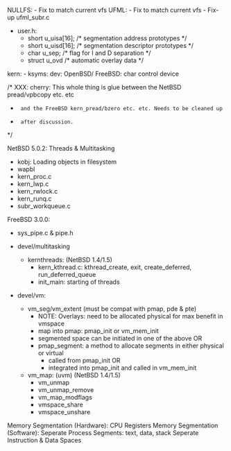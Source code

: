 NULLFS:
	- Fix to match current vfs
UFML:
	- Fix to match current vfs
	- Fix-up ufml_subr.c
- user.h:
	- short	u_uisa[16];					/* segmentation address prototypes */
	- short	u_uisd[16];					/* segmentation descriptor prototypes */
	- char	u_sep;						/* flag for I and D separation */
	- struct u_ovd						/* automatic overlay data */

kern:
	- ksyms: dev: OpenBSD/ FreeBSD: char control device 

/* XXX: cherry: This whole thing is glue between the NetBSD pread/vpbcopy etc. etc
 *      and the FreeBSD kern_pread/bzero etc. etc. Needs to be cleaned up
 *      after discussion.
 */

NetBSD 5.0.2: Threads & Multitasking
- kobj: Loading objects in filesystem
- wapbl
- kern_proc.c
- kern_lwp.c
- kern_rwlock.c
- kern_runq.c
- subr_workqueue.c

FreeBSD 3.0.0:
- sys_pipe.c & pipe.h

- devel/multitasking
	- kernthreads: (NetBSD 1.4/1.5)
		- kern_kthread.c: kthread_create, exit, create_deferred, run_deferred_queue
		- init_main: starting of threads
- devel/vm:
	- vm_seg/vm_extent (must be compat with pmap, pde & pte)
		- NOTE: Overlays: need to be allocated physical for max benefit in vmspace
		- map into pmap: pmap_init or vm_mem_init
		- segmented space can be initiated in one of the above
		OR
		- pmap_segment: a method to allocate segments in either physical or virtual
			- called from pmap_init
			OR
			- integrated into pmap_init and called in vm_mem_init 		
	- vm_map: (uvm) (NetBSD 1.4/1.5)
		- vm_unmap
		- vm_unmap_remove
		- vm_map_modflags
		- vmspace_share
		- vmspace_unshare

Memory Segmentation (Hardware): CPU Registers
Memory Segmentation (Software):
Seperate Process Segments: text, data, stack
Seperate Instruction & Data Spaces
